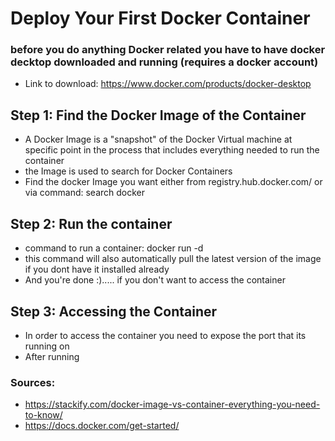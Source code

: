 # Deploy Your First Docker Container
### before you do anything Docker related you have to have docker decktop downloaded and running (requires a docker account)
- Link to download: https://www.docker.com/products/docker-desktop

## Step 1: Find the Docker Image of the Container 
- A Docker Image is a "snapshot" of the Docker Virtual machine at specific point in the process that includes everything needed to run the container
- the Image is used to search for Docker Containers 
- Find the docker Image you want either from  registry.hub.docker.com/ or via command: search docker <name>

## Step 2: Run the container
- command to run a container: docker run -d <name>
- this command will also automatically pull the latest version of the image if you dont have it installed already
-  And you're done :)..... if you don't want to access the container 

## Step 3: Accessing the Container
- In order to access the container you need to expose the port that its running on
- After running







### Sources:
- https://stackify.com/docker-image-vs-container-everything-you-need-to-know/
- https://docs.docker.com/get-started/ 
